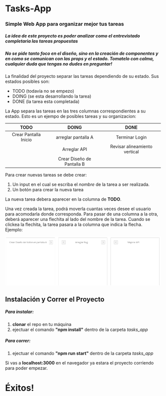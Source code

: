 # Tasks-App
### Simple Web App para organizar mejor tus tareas

##### La idea de este proyecto es poder analizar como el entrevistado completaria las tareas propuestas

##### No se pide tanto foco en el diseño, sino en la creación de componentes y en como se comunican con las props y el estado. Tomatelo con calma, cualquier duda que tengas no dudes en preguntar!

La finalidad del proyecto separar las tareas dependiendo de su estado. Sus estados posibles son:
* TODO (todavía no se empezo)
* DOING (se esta desarrollando la tarea)
* DONE (la tarea esta completada)

La App separa las tareas en las tres columnas correspondientes a su estado. Esto es un ejempo de posibles tareas y su organizacion:

| TODO        | DOING           | DONE          |
|:-:|:-:|:-:|
|Crear Pantalla Inicio| arreglar pantalla A | Terminar Login |
|| Arreglar API      | Revisar alineamiento vertical |
||Crear Diseño de Pantalla B  |  |

Para crear nuevas tareas se debe crear: 
1. Un input en el cual se escriba el *nombre* de la tarea a ser realizada.
2. Un botón para crear la nueva tarea

La nueva tarea debera aparecer en la columna de **TODO**.

Una vez creada la tarea, podrá moverla cuantas veces desee el usuario para acomodarla donde corresponda. Para pasar de una columna a la otra, deberá aparecer una flechita al lado del nombre de la tarea. Cuando se clickea la flechita, la tarea pasara a la columna que indica la flecha. Ejemplo: 

![alt text](./ejemplo.PNG "Logo Title Text 1")

## Instalación y Correr el Proyecto

##### Para instalar:
1. **clonar** el repo en tu máquina
2. ejectuar el comando **"npm install"** dentro de la carpeta *tasks_app*

##### Para correr:
1. ejectuar el comando **"npm run start"** dentro de la carpeta *tasks_app*

Si vas a **localhost:3000** en el navegador ya estara el proyecto corriendo para poder empezar.

# Éxitos!

